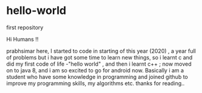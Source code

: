 # hello-world
first repository

Hi Humans !!

prabhsimar here, I started to code in starting of this year (2020) , a year full of problems but i have got some time to learn new things, so i learnt c and did my first code of life -"hello world" , and then i learnt c++ ; now moved on to java 8, and i am so excited to go for android now. Basically i am a student who have some knowledge in programming and joined github to improve my programming skills, my algorithms etc.
thanks for reading..
